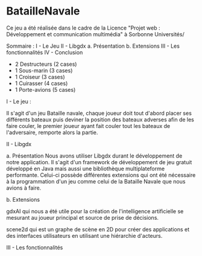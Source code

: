 # BatailleNavale

Ce jeu a été réalisée dans le cadre de la Licence "Projet web : Développement et communication multimédia" à Sorbonne Universités/


Sommaire :
I - Le Jeu 
II - Libgdx
  a. Présentation
  b. Extensions
III - Les fonctionnalités
IV - Conclusion

- 2 Destructeurs (2 cases)
- 1 Sous-marin (3 cases)
- 1 Croiseur (3 cases)
- 1 Cuirasser (4 cases)
- 1 Porte-avions (5 cases)


I - Le jeu :

Il s'agit d'un jeu Bataille navale, chaque joueur doit tout d'abord placer ses différents bateaux puis deviner la position des bateaux adverses afin de les faire couler, le premier joueur ayant fait couler tout les bateaux de l'adversaire, remporte alors la partie.

II - Libgdx

  a. Présentation
Nous avons utiliser Libgdx durant le développement de notre application. Il s'agit d'un framework de développement de jeu gratuit développé en Java mais aussi une bibliothèque multiplateforme performante.
Celui-ci possède différentes extensions qui ont été nécessaire à la programmation d'un jeu comme celui de la Bataille Navale que nous avions à faire.

  b. Extensions
  
gdxAI qui nous a été utile pour la création de l'intelligence artificielle se mesurant au joueur principal et source de prise de décisions. 

scene2d qui est un graphe de scène en 2D pour créer des applications et des interfaces utilisateurs en utilisant une hiérarchie d'acteurs.

III - Les fonctionnalités




